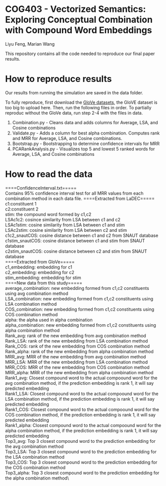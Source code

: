 # COG403 - Vectorized Semantics: Exploring Conceptual Combination with Compound Word Embeddings
Liyu Feng, Marian Wang

This repository contains all the code needed to reproduce our final paper results.

# How to reproduce results
Our results from running the simulation are saved in the data folder. 

To fully reproduce, first download the [GloVe datasets](https://nlp.stanford.edu/projects/glove/), the GloVE dataset is too big to upload here. Then, run the following files in order. To partially reproduc without the GloVe data, run step 2-4 with the files in data.
1. Combination.py - Cleans data and adds columns for Average, LSA, and Cosine combinations
2. Validate.py - Adds a column for best alpha combination. Computes rank and MRR for Average, LSA, and Cosine combinations.
3. Bootstrap.py - Bootstrapping to determine confidence intervals for MRR
4. PCARankAnalysis.py - Visualizes top 5 and lowest 5 ranked words for Average, LSA, and Cosine combinations


# How to read the data
====ConfidenceInterval.txt=====\
Contains 95% confidence interval test for all MRR values from each combination method in each data file.
====Extracted from LaDEC=====\
c1:constituent 1\
c2:constituent 2\
stim: the compound word formed by c1,c2\
LSAc1c2: cosince similarity from LSA between c1 and c2\
LSAc1stim: cosine similarity from LSA between c1 and stim\
LSAc2stim: cosine similarity from LSA between c2 and stim\
c1c2_snautCOS: cosine distance between c1 and c2 from SNAUT database\
c1stim_snautCOS: cosine distance between c1 and stim from SNAUT database\
c2stim_snautCOS: cosine distance between c2 and stim from SNAUT database\
====Extracted from GloVe=====\
c1_embedding: embedding for c1\
c2_embedding: embedding for c2\
stim_embedding: embedding for stim\
====New data from this study=====\
average_combination: new embedding formed from c1,c2 constituents using avg combination method\
LSA_combination: new embedding formed from c1,c2 constituents using LSA combination method\
COS_combination: new embedding formed from c1,c2 constituents using COS combination method\
alpha: the alpha used in alpha combination\
alpha_combination: new embedding formed from c1,c2 constituents using alpha combination method\
Rank_avg: rank of the new embedding from avg combination method\
Rank_LSA: rank of the new embedding from LSA combination method\
Rank_COS: rank of the new embedding from COS combination method\
Rank_alpha: rank of the new embedding from alpha combination method\
MRR_avg: MRR of the new embedding from avg combination method\
MRR_LSA: MRR of the new embedding from LSA combination method\
MRR_COS: MRR of the new embedding from COS combination method\
MRR_alpha: MRR of the new embedding from alpha combination method\
Rank1_avg: Closest compound word to the actual compoound word for the avg combination method, if the prediction embedding is rank 1, it     will say predicted embedding\
Rank1_LSA: Closest compound word to the actual compoound word for the LSA combination method, if the prediction embedding is rank 1, it     will say predicted embedding\
Rank1_COS: Closest compound word to the actual compoound word for the COS combination method, if the prediction embedding is rank 1, it     will say predicted embedding\
Rank1_alpha: Closest compound word to the actual compoound word for the alpha combination method, if the prediction embedding is rank 1, it will say predicted embedding\
Top3_avg: Top 3 closest compound word to the prediction embedding for the avg combination method\
Top3_LSA: Top 3 closest compound word to the prediction embedding for the LSA combination method\
Top3_COS: Top 3 closest compound word to the prediction embedding for the COS combination method\
Top3_alpha: Top 3 closest compound word to the prediction embedding for the alpha combination method\
